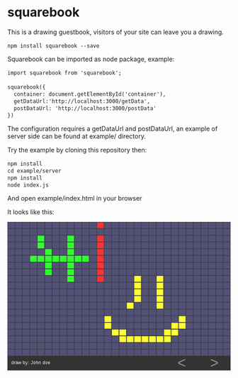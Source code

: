 # squarebook

This is a drawing guestbook, visitors of your site can leave you a drawing.

```
npm install squarebook --save
```

Squarebook can be imported as node package, example:

```
import squarebook from 'squarebook';

squarebook({
  container: document.getElementById('container'),
  getDataUrl:'http://localhost:3000/getData',
  postDataUrl: 'http://localhost:3000/postData'
})

```

The configuration requires a getDataUrl and postDataUrl, an example of server side can be found at example/ directory.

Try the example by cloning this repository then:

```
npm install
cd example/server
npm install
node index.js
```
And open example/index.html in your browser

It looks like this:

![preview image](doc/preview.jpg)
